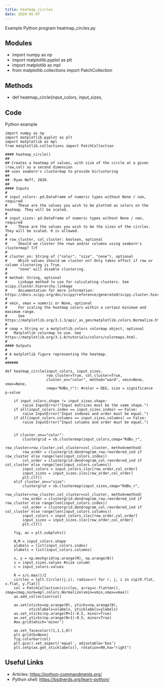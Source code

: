 ```yaml
---
title: heatmap_circles
date: 2020-05-07
---
```

Example Python program heatmap_circles.py

## Modules

* import numpy as np
* import matplotlib.pyplot as plt
* import matplotlib as mpl
* from matplotlib.collections import PatchCollection

## Methods

* def heatmap_circle(input_colors, input_sizes, 

## Code

Python example

    import numpy as np
    import matplotlib.pyplot as plt
    import matplotlib as mpl
    from matplotlib.collections import PatchCollection
    
    #### heatmap_circle()
    ##
    ## Creates a heatmap of values, with size of the circle at a given (row,col) as a second dimension
    ## uses seaborn's clustermap to provide biclustering
    ##
    ## -Ryan Neff, 2020.
    ##
    #### Inputs
    #
    # input_colors: pd.DataFrame of numeric types without None / nan, required
    #     These are the values you wish to be plotted as colors on the heatmap. They will be scaled.
    #
    # input_sizes: pd.DataFrame of numeric types without None / nan, required
    #     These are the values you wish to be the sizes of the circles. They will be scaled. 0 is allowed.
    #
    # row_cluster, col_cluster: boolean, optional
    #     Should we cluster the rows and/or columns using seaborn's clustermap? T/F
    #
    # cluster_on: String of ("color", "size", "none"), optional
    #     Which values should we cluster on? Only takes effect if row or column clustering is True. 
    #     "none" will disable clustering.
    #
    # method: String, optional
    #     Linkage method to use for calculating clusters. See scipy.cluster.hierarchy.linkage 
    #     documentation for more information: https://docs.scipy.org/doc/scipy/reference/generated/scipy.cluster.hierarchy.linkage.html
    #
    # vmin, vmax = numeric or None, optional
    #     For scaling the heatmap colors within a certain minimum and maximum range.
    #     See https://matplotlib.org/3.1.3/api/_as_gen/matplotlib.colors.Normalize.html. 
    #
    # cmap = String or a matplotlib.colors colormap object, optional
    #   Matplotlib colormap to use. See https://matplotlib.org/3.1.0/tutorials/colors/colormaps.html. 
    #
    #### Outputs
    #
    # A matplotlib figure representing the heatmap.
    #
    ######
    
    def heatmap_circle(input_colors, input_sizes, 
                       row_cluster=True, col_cluster=True, 
                       cluster_on="color", method="ward", vmin=None, vmax=None,
                       cmap="RdBu_r"): #color = DEG, size = significance p-value
    
        if input_colors.shape != input_sizes.shape:
            raise InputError("Input matrices must be the same shape.")
        if all(input_colors.index == input_sizes.index) == False:
            raise InputError("Input indexes and order must be equal.")
        if all(input_colors.columns == input_sizes.columns) == False:
            raise InputError("Input columns and order must be equal.")
        
        
        if cluster_on=="color":
            clustergrid = sb.clustermap(input_colors,cmap="RdBu_r",
                                        row_cluster=row_cluster,col_cluster=col_cluster, method=method)
            row_order = clustergrid.dendrogram_row.reordered_ind if row_cluster else range(len(input_colors.index))
            col_order = clustergrid.dendrogram_col.reordered_ind if col_cluster else range(len(input_colors.columns))
            input_colors = input_colors.iloc[row_order,col_order]
            input_sizes = input_sizes.iloc[row_order,col_order]
            plt.clf()
        elif cluster_on=="size":
            clustergrid = sb.clustermap(input_sizes,cmap="RdBu_r",
                                        row_cluster=row_cluster,col_cluster=col_cluster, method=method)
            row_order = clustergrid.dendrogram_row.reordered_ind if row_cluster else range(len(input_colors.index))
            col_order = clustergrid.dendrogram_col.reordered_ind if col_cluster else range(len(input_colors.columns))
            input_colors = input_colors.iloc[row_order,col_order]
            input_sizes = input_sizes.iloc[row_order,col_order]
            plt.clf()
            
        fig, ax = plt.subplots()
    
        N,M = input_colors.shape
        ylabels = list(input_colors.index)
        xlabels = list(input_colors.columns)
    
        x, y = np.meshgrid(np.arange(M), np.arange(N))
        s = input_sizes.values #size column
        c = input_colors.values
    
        R = s/s.max()/2
        circles = [plt.Circle((j,i), radius=r) for r, j, i in zip(R.flat, x.flat, y.flat)]
        col = PatchCollection(circles, array=c.flatten(), cmap=cmap,norm=mpl.colors.Normalize(vmin=vmin,vmax=vmax))
        ax.add_collection(col)
    
        ax.set(xticks=np.arange(M), yticks=np.arange(N),
               xticklabels=xlabels, yticklabels=ylabels)
        ax.set_xticks(np.arange(M+1)-0.5, minor=True)
        ax.set_yticks(np.arange(N+1)-0.5, minor=True)
        #ax.grid(which='minor')
    
        ax.set_facecolor((1,1,1,0))
        plt.grid(b=None)
        fig.colorbar(col)
        plt.gca().set_aspect('equal', adjustable='box')
        plt.setp(ax.get_xticklabels(), rotation=90,ha="right")

## Useful Links

- Articles: https://python-commandments.org/
- Python shell: https://bsdnerds.org/learn-python/
